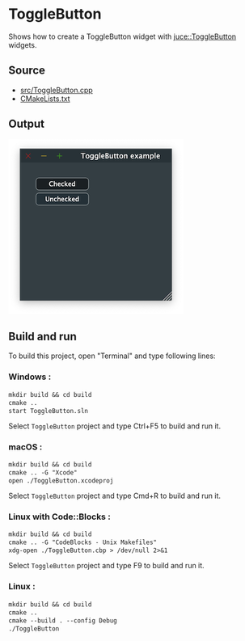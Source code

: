 # ToggleButton

Shows how to create a ToggleButton widget with [juce::ToggleButton](https://docs.juce.com/master/classToggleButton.html) widgets.

## Source

* [src/ToggleButton.cpp](src/ToggleButton.cpp)
* [CMakeLists.txt](CMakeLists.txt)

## Output

![output](../../../docs/Pictures/ToggleButton.png)

## Build and run

To build this project, open "Terminal" and type following lines:

### Windows :

``` shell
mkdir build && cd build
cmake .. 
start ToggleButton.sln
```

Select `ToggleButton` project and type Ctrl+F5 to build and run it.

### macOS :

``` shell
mkdir build && cd build
cmake .. -G "Xcode"
open ./ToggleButton.xcodeproj
```

Select `ToggleButton` project and type Cmd+R to build and run it.

### Linux with Code::Blocks :

``` shell
mkdir build && cd build
cmake .. -G "CodeBlocks - Unix Makefiles"
xdg-open ./ToggleButton.cbp > /dev/null 2>&1
```

Select `ToggleButton` project and type F9 to build and run it.

### Linux :

``` shell
mkdir build && cd build
cmake .. 
cmake --build . --config Debug
./ToggleButton
```
